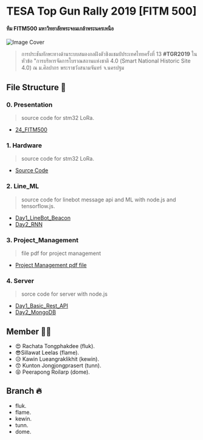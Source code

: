 # TESA Top Gun Rally 2019 [FITM 500]
#### ทีม FITM500 มหาวิทยาลัยพระจอมเกล้าพระนครเหนือ
![Image Cover](https://scontent.fbkk22-1.fna.fbcdn.net/v/t1.0-9/49895870_2252210058124661_5548898030452736000_n.jpg?_nc_cat=111&_nc_ht=scontent.fbkk22-1.fna&oh=a868e83e3c082ddf414063ebaa20e4fb&oe=5CD6FFE8)
> การประชันทักษะทางด้านระบบสมองกลฝังตัวชิงแชมป์ประเทศไทยครั้งที่ 13 **#TGR2019** ในหัวข้อ "การบริหารจัดการโบราณสถานแห่งชาติ 4.0 (Smart National Historic Site 4.0) ณ ม.ศิลปากร พระราชวังสนามจันทร์ จ.นครปฐม 
## File Structure :file_folder:
### 0. Presentation
> source code for stm32 LoRa.
- [24_FITM500](./Presentaion)
### 1. Hardware
> source code for stm32 LoRa.
- [Source Code](./Hardware)
### 2. Line_ML
> source code for linebot message api and ML with node.js and tensorflow.js.
- [Day1_LineBot_Beacon](./Line_ML/Day1_LineBot_Beacon)
- [Day2_RNN](./Line_ML/Day2_RNN)
### 3. Project_Management
> file pdf for project management
- [Project Management pdf file](./Project_Management)
### 4. Server
> sorce code for server with node.js
- [Day1_Basic_Rest_API](./Server/Day1_Basic_Rest_API)
- [Day2_MongoDB](./Server/Day2_MongoDB)
## Member :ok_woman:
- :heart_eyes: Rachata Tongphakdee (fluk).
- :sunglasses:Sillawat Leelas (flame).
- :disappointed_relieved: Kawin Lueangraklikhit (kewin).
- :kissing_smiling_eyes: Kunton Jongjongprasert (tunn).
- :stuck_out_tongue_closed_eyes: Peerapong Roilarp (dome).

## Branch :fire:
- fluk.
- flame.
- kewin.
- tunn.
- dome.
